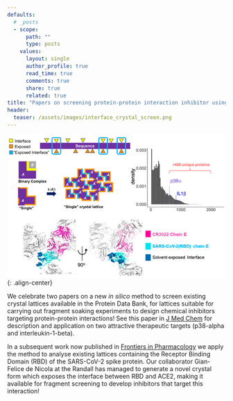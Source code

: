 ```yaml
---
defaults:
  # _posts
  - scope:
      path: ""
      type: posts
    values:
      layout: single
      author_profile: true
      read_time: true
      comments: true
      share: true
      related: true
title: "Papers on screening protein-protein interaction inhibitor using crystal lattices"
header:
  teaser: /assets/images/interface_crystal_screen.png
---
```


![image-center](/assets/images/interface_crystal_screen.png){: .align-center}

We celebrate two papers on a new *in silico* method to screen existing crystal lattices available in the Protein Data Bank, for lattices suitable for carrying out fragment soaking experiments to design chemical inhibitors targeting protein-protein interactions! See this paper in [J Med Chem](https://doi.org/10.1021/acs.jmedchem.0c00403) for description and application on two attractive therapeutic targets (p38-alpha and interleukin-1-beta).

In a subsequent work now published in [Frontiers in Pharmacology](https://doi.org/10.3389/fphar.2020.615211) we apply the method to analyse existing lattices containing the Receptor Binding Domain (RBD) of the SARS-CoV-2 spike protein. Our collaborator Gian-Felice de Nicola at the Randall has managed to generate a novel crystal form which exposes the interface between RBD and ACE2, making it available for fragment screening to develop inhibitors that target this interaction!
